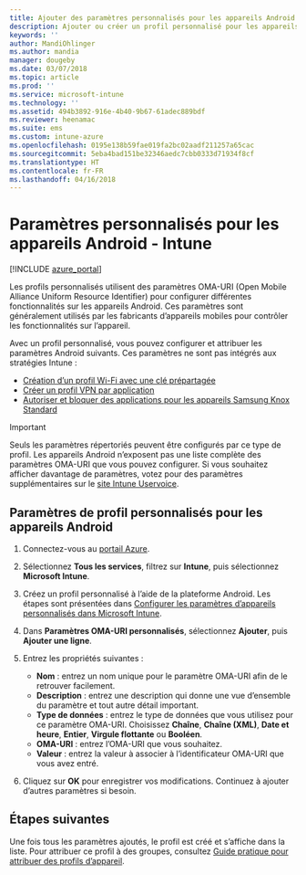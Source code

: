 ```yaml
---
title: Ajouter des paramètres personnalisés pour les appareils Android dans Microsoft Intunes - Azure | Microsoft Docs
description: Ajouter ou créer un profil personnalisé pour les appareils Android afin de créer un profil Wi-Fi avec une clé prépartagée, créer un profil VPN par application ou autoriser/bloquer des applications pour les appareils Samsung Knox Standard dans Microsoft Intune
keywords: ''
author: MandiOhlinger
ms.author: mandia
manager: dougeby
ms.date: 03/07/2018
ms.topic: article
ms.prod: ''
ms.service: microsoft-intune
ms.technology: ''
ms.assetid: 494b3892-916e-4b40-9b67-61adec889bdf
ms.reviewer: heenamac
ms.suite: ems
ms.custom: intune-azure
ms.openlocfilehash: 0195e138b59fae019fa2bc02aadf211257a65cac
ms.sourcegitcommit: 5eba4bad151be32346aedc7cbb0333d71934f8cf
ms.translationtype: HT
ms.contentlocale: fr-FR
ms.lasthandoff: 04/16/2018
---
```

# <a name="custom-settings-for-android-devices---intune"></a>Paramètres personnalisés pour les appareils Android - Intune

[!INCLUDE [azure_portal](./includes/azure_portal.md)]

Les profils personnalisés utilisent des paramètres OMA-URI (Open Mobile Alliance Uniform Resource Identifier) pour configurer différentes fonctionnalités sur les appareils Android. Ces paramètres sont généralement utilisés par les fabricants d’appareils mobiles pour contrôler les fonctionnalités sur l’appareil.

Avec un profil personnalisé, vous pouvez configurer et attribuer les paramètres Android suivants. Ces paramètres ne sont pas intégrés aux stratégies Intune :

- [Création d’un profil Wi-Fi avec une clé prépartagée](/intune/wi-fi-profile-shared-key)
- [Créer un profil VPN par application](/intune/android-pulse-secure-per-app-vpn)
- [Autoriser et bloquer des applications pour les appareils Samsung Knox Standard](/intune/samsung-knox-apps-allow-block)

>[!IMPORTANT]
> Seuls les paramètres répertoriés peuvent être configurés par ce type de profil. Les appareils Android n’exposent pas une liste complète des paramètres OMA-URI que vous pouvez configurer. Si vous souhaitez afficher davantage de paramètres, votez pour des paramètres supplémentaires sur le [site Intune Uservoice](https://microsoftintune.uservoice.com/forums/291681-ideas).

## <a name="custom-profile-settings-for-android-devices"></a>Paramètres de profil personnalisés pour les appareils Android

1. Connectez-vous au [portail Azure](https://portal.azure.com). 
2. Sélectionnez **Tous les services**, filtrez sur **Intune**, puis sélectionnez **Microsoft Intune**.
3. Créez un profil personnalisé à l’aide de la plateforme Android. Les étapes sont présentées dans [Configurer les paramètres d’appareils personnalisés dans Microsoft Intune](custom-settings-configure.md).
4. Dans **Paramètres OMA-URI personnalisés**, sélectionnez **Ajouter**, puis **Ajouter une ligne**.
5. Entrez les propriétés suivantes :

   - **Nom** : entrez un nom unique pour le paramètre OMA-URI afin de le retrouver facilement.
   - **Description** : entrez une description qui donne une vue d’ensemble du paramètre et tout autre détail important.
   - **Type de données** : entrez le type de données que vous utilisez pour ce paramètre OMA-URI. Choisissez **Chaîne**, **Chaîne (XML)**, **Date et heure**, **Entier**, **Virgule flottante** ou **Booléen**.
   - **OMA-URI** : entrez l’OMA-URI que vous souhaitez.
   - **Valeur** : entrez la valeur à associer à l’identificateur OMA-URI que vous avez entré.

6. Cliquez sur **OK** pour enregistrer vos modifications. Continuez à ajouter d’autres paramètres si besoin.

## <a name="next-steps"></a>Étapes suivantes

Une fois tous les paramètres ajoutés, le profil est créé et s’affiche dans la liste. Pour attribuer ce profil à des groupes, consultez [Guide pratique pour attribuer des profils d’appareil](device-profile-assign.md).
